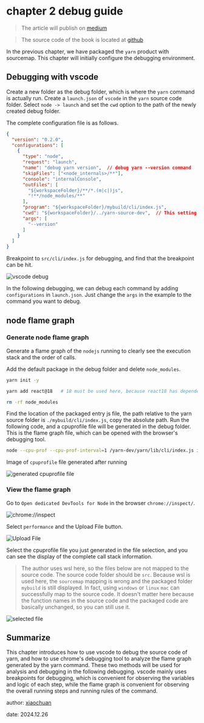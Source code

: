 # chapter 2 debug guide

> The article will publish on [medium](https://medium.com/@w2239559319/list/yarn-principle-analysis-ebdbd4b1ab25)

> The source code of the book is located at [github](https://github.com/2239559319/yarn-principle-analysis)

In the previous chapter, we have packaged the `yarn` product with sourcemap. This chapter will initially configure the debugging environment.

## Debugging with vscode

Create a new folder as the debug folder, which is where the `yarn` command is actually run. Create a `launch.json` of `vscode` in the `yarn` source code folder. Select `node -> launch` and set the `cwd` option to the path of the newly created debug folder.

The complete configuration file is as follows.

```json
{
  "version": "0.2.0",
  "configurations": [
    {
      "type": "node",
      "request": "launch",
      "name": "debug yarn version",  // debug yarn --version command
      "skipFiles": ["<node_internals>/**"],
      "console": "internalConsole",
      "outFiles": [
        "${workspaceFolder}/**/*.(m|c|)js",
        "!**/node_modules/**"
      ],
      "program": "${workspaceFolder}/mybuild/cli/index.js",
      "cwd": "${workspaceFolder}/../yarn-source-dev",  // This setting is the path of the newly created debug folder. Both relative and absolute paths are acceptable.
      "args": [
        "--version"
      ]
    }
  ]
}
```

Breakpoint to `src/cli/index.js` for debugging, and find that the breakpoint can be hit.

![vscode debug](https://unpkg.com/xiaochuan-static-dev@0.0.3/dist/24ad19a882f6d7c4.png)

In the following debugging, we can debug each command by adding `configurations` in `launch.json`. Just change the `args` in the example to the command you want to debug.

## node flame graph

### Generate node flame graph

Generate a flame graph of the `nodejs` running to clearly see the execution stack and the order of calls.

Add the default package in the debug folder and delete `node_modules`.

```bash
yarn init -y

yarn add react@18   # 18 must be used here, because react18 has dependencies to better analyze the installation process

rm -rf node_modules
```

Find the location of the packaged entry js file, the path relative to the yarn source folder is `./mybuild/cli/index.js`, copy the absolute path. Run the following code, and a cpuprofile file will be generated in the debug folder. This is the flame graph file, which can be opened with the browser's debugging tool.

```bash
node --cpu-prof --cpu-prof-interval=1 /yarn-dev/yarn/lib/cli/index.js install
```

Image of `cpuprofile` file generated after running

![generated cpuprofile file](https://unpkg.com/xiaochuan-static-dev@0.0.4/dist/a95adf7aeacbcb13.png)

### View the flame graph

Go to `Open dedicated DevTools for Node` in the browser `chrome://inspect/`.

![chrome://inspect](https://unpkg.com/xiaochuan-static-dev@0.0.4/dist/f4a11aa18da67739.png)

Select `performance` and the Upload File button.

![Upload File](https://unpkg.com/xiaochuan-static-dev@0.0.4/dist/11890d221043fc72.png)

Select the cpuprofile file you just generated in the file selection, and you can see the display of the complete call stack information.

> The author uses wsl here, so the files below are not mapped to the source code. The source code folder should be `src`. Because wsl is used here, the `sourcemap` mapping is wrong and the packaged folder `mybuild` is still displayed. In fact, using `windows` or `linux` `mac` can successfully map to the source code. It doesn't matter here because the function names in the source code and the packaged code are basically unchanged, so you can still use it.

![selected file](https://unpkg.com/xiaochuan-static-dev@0.0.4/dist/cdfa0f0e06be932c.png)

## Summarize

This chapter introduces how to use vscode to debug the source code of yarn, and how to use chrome's debugging tool to analyze the flame graph generated by the yarn command. These two methods will be used for analysis and debugging in the following debugging. vscode mainly uses breakpoints for debugging, which is convenient for observing the variables and logic of each step, while the flame graph is convenient for observing the overall running steps and running rules of the command.

author: [xiaochuan](https://github.com/2239559319)

date: 2024.12.26